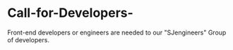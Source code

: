 # Call-for-Developers-
Front-end developers or engineers are needed to our "SJengineers" Group of developers.
